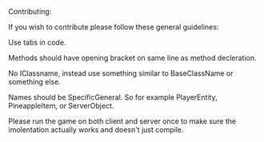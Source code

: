 Contributing:

If you wish to contribute please follow these general guidelines:

Use tabs in code. 

Methods should have opening bracket on same line as method decleration. 

No IClassname, instead use something similar to BaseClassName or something else.

Names should be SpecificGeneral. So for example PlayerEntity, PineappleItem, or ServerObject.

Please run the game on both client and server once to make sure the imolentation actually works and doesn't just compile. 
